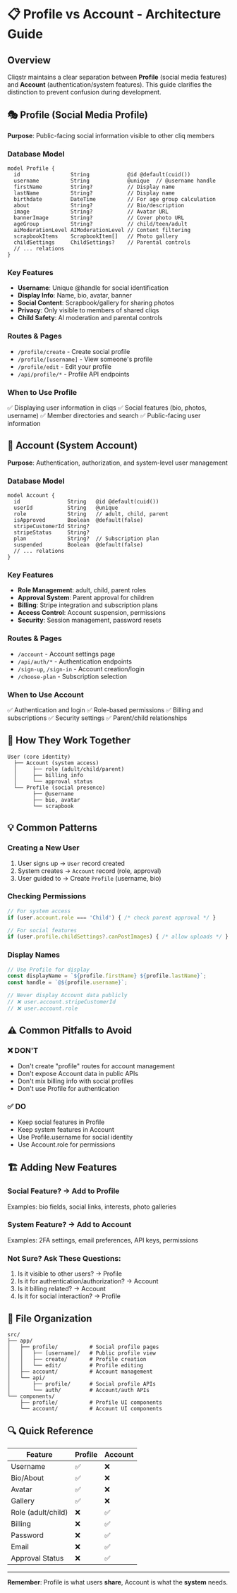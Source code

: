 # 📋 Profile vs Account - Architecture Guide

## Overview

Cliqstr maintains a clear separation between **Profile** (social media features) and **Account** (authentication/system features). This guide clarifies the distinction to prevent confusion during development.

## 🎭 Profile (Social Media Profile)

**Purpose**: Public-facing social information visible to other cliq members

### Database Model
```prisma
model Profile {
  id                String            @id @default(cuid())
  username          String            @unique  // @username handle
  firstName         String?           // Display name
  lastName          String?           // Display name
  birthdate         DateTime          // For age group calculation
  about             String?           // Bio/description
  image             String?           // Avatar URL
  bannerImage       String?           // Cover photo URL
  ageGroup          String?           // child/teen/adult
  aiModerationLevel AIModerationLevel // Content filtering
  scrapbookItems    ScrapbookItem[]   // Photo gallery
  childSettings     ChildSettings?    // Parental controls
  // ... relations
}
```

### Key Features
- **Username**: Unique @handle for social identification
- **Display Info**: Name, bio, avatar, banner
- **Social Content**: Scrapbook/gallery for sharing photos
- **Privacy**: Only visible to members of shared cliqs
- **Child Safety**: AI moderation and parental controls

### Routes & Pages
- `/profile/create` - Create social profile
- `/profile/[username]` - View someone's profile
- `/profile/edit` - Edit your profile
- `/api/profile/*` - Profile API endpoints

### When to Use Profile
✅ Displaying user information in cliqs
✅ Social features (bio, photos, username)
✅ Member directories and search
✅ Public-facing user information

## 🔐 Account (System Account)

**Purpose**: Authentication, authorization, and system-level user management

### Database Model
```prisma
model Account {
  id               String   @id @default(cuid())
  userId           String   @unique
  role             String   // adult, child, parent
  isApproved       Boolean  @default(false)
  stripeCustomerId String?
  stripeStatus     String?
  plan             String?  // Subscription plan
  suspended        Boolean  @default(false)
  // ... relations
}
```

### Key Features
- **Role Management**: adult, child, parent roles
- **Approval System**: Parent approval for children
- **Billing**: Stripe integration and subscription plans
- **Access Control**: Account suspension, permissions
- **Security**: Session management, password resets

### Routes & Pages
- `/account` - Account settings page
- `/api/auth/*` - Authentication endpoints
- `/sign-up`, `/sign-in` - Account creation/login
- `/choose-plan` - Subscription selection

### When to Use Account
✅ Authentication and login
✅ Role-based permissions
✅ Billing and subscriptions
✅ Security settings
✅ Parent/child relationships

## 🔄 How They Work Together

```
User (core identity)
  ├── Account (system access)
  │     ├── role (adult/child/parent)
  │     ├── billing info
  │     └── approval status
  └── Profile (social presence)
        ├── @username
        ├── bio, avatar
        └── scrapbook
```

## 💡 Common Patterns

### Creating a New User
1. User signs up → `User` record created
2. System creates → `Account` record (role, approval)
3. User guided to → Create `Profile` (username, bio)

### Checking Permissions
```typescript
// For system access
if (user.account.role === 'Child') { /* check parent approval */ }

// For social features  
if (user.profile.childSettings?.canPostImages) { /* allow uploads */ }
```

### Display Names
```typescript
// Use Profile for display
const displayName = `${profile.firstName} ${profile.lastName}`;
const handle = `@${profile.username}`;

// Never display Account data publicly
// ❌ user.account.stripeCustomerId
// ❌ user.account.role
```

## ⚠️ Common Pitfalls to Avoid

### ❌ DON'T
- Don't create "profile" routes for account management
- Don't expose Account data in public APIs
- Don't mix billing info with social profiles
- Don't use Profile for authentication

### ✅ DO
- Keep social features in Profile
- Keep system features in Account
- Use Profile.username for social identity
- Use Account.role for permissions

## 🏗️ Adding New Features

### Social Feature? → Add to Profile
Examples: bio fields, social links, interests, photo galleries

### System Feature? → Add to Account  
Examples: 2FA settings, email preferences, API keys, permissions

### Not Sure? Ask These Questions:
1. Is it visible to other users? → Profile
2. Is it for authentication/authorization? → Account
3. Is it billing related? → Account
4. Is it for social interaction? → Profile

## 📁 File Organization

```
src/
├── app/
│   ├── profile/          # Social profile pages
│   │   ├── [username]/   # Public profile view
│   │   ├── create/       # Profile creation
│   │   └── edit/         # Profile editing
│   ├── account/          # Account management
│   └── api/
│       ├── profile/      # Social profile APIs
│       └── auth/         # Account/auth APIs
└── components/
    ├── profile/          # Profile UI components
    └── account/          # Account UI components
```

## 🔍 Quick Reference

| Feature | Profile | Account |
|---------|---------|---------|
| Username | ✅ | ❌ |
| Bio/About | ✅ | ❌ |
| Avatar | ✅ | ❌ |
| Gallery | ✅ | ❌ |
| Role (adult/child) | ❌ | ✅ |
| Billing | ❌ | ✅ |
| Password | ❌ | ✅ |
| Email | ❌ | ✅ |
| Approval Status | ❌ | ✅ |

---

**Remember**: Profile is what users **share**, Account is what the **system** needs.